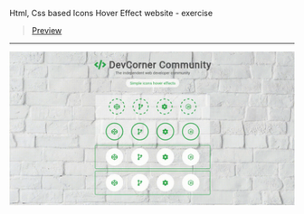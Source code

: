 Html, Css based Icons Hover Effect website - exercise
> [Preview](https://r4nd3l.github.io/IconsHoverEffect/)
---

![IconsHoverEffect](https://github.com/r4nd3l/IconsHoverEffect/blob/master/img/sample.gif)
